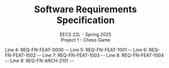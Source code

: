 # <center>Software Requirements Specification </center>
<center> EECS 22L - Spring 2025 </center>
<center> Project 1 - Chess Game </center>

Line 4: REQ-FN-FEAT-0000 --
Line 5: REQ-FN-FEAT-1001 --
Line 6: REQ-FN-FEAT-1002 --
Line 7: REQ-FN-FEAT-1003 --
Line 8: REQ-FN-FEAT-1004 --
Line 9: REQ-FN-ARCH-2101 --
